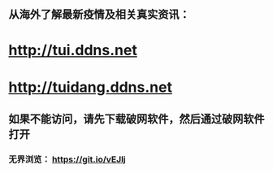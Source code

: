 ## 从海外了解最新疫情及相关真实资讯：
<h1><a href='http://tui.ddns.net/sars?from=51t'>http://tui.ddns.net</a></h1>

<h1><a href='http://tuidang.ddns.net/sars?from=51t'>http://tuidang.ddns.net</a></h1>

## 如果不能访问，请先下载破网软件，然后通过破网软件打开
### 无界浏览： https://git.io/vEJlj
